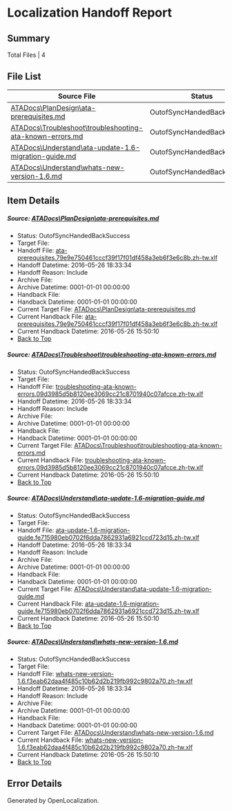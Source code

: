 # <a name='report-top'></a> Localization Handoff Report

## Summary
 Total Files | 4

## File List
 Source File | Status | Details 
 ----------- | ------ | ------- 
 [ATADocs\PlanDesign\ata-prerequisites.md](https://github.com/Microsoft/ATADocs-pr/blob/6232c8690885077d2bad4331db7740f542295df8/ATADocs/PlanDesign/ata-prerequisites.md) | OutofSyncHandedBackSuccess | [Details](#f0229756e4d55cf88d8f63393080373b7e1f90ea226)
 [ATADocs\Troubleshoot\troubleshooting-ata-known-errors.md](https://github.com/Microsoft/ATADocs-pr/blob/6232c8690885077d2bad4331db7740f542295df8/ATADocs/Troubleshoot/troubleshooting-ata-known-errors.md) | OutofSyncHandedBackSuccess | [Details](#f02309a66663311922454af40a68b9a9200b64d3419)
 [ATADocs\Understand\ata-update-1.6-migration-guide.md](https://github.com/Microsoft/ATADocs-pr/blob/6232c8690885077d2bad4331db7740f542295df8/ATADocs/Understand/ata-update-1.6-migration-guide.md) | OutofSyncHandedBackSuccess | [Details](#460e8ac37e94b02ebc045297caf86fa9c65704e3426)
 [ATADocs\Understand\whats-new-version-1.6.md](https://github.com/Microsoft/ATADocs-pr/blob/6232c8690885077d2bad4331db7740f542295df8/ATADocs/Understand/whats-new-version-1.6.md) | OutofSyncHandedBackSuccess | [Details](#f67ed5e0f6e79fa37407092f78979cbb100a240a527)

## Item Details
##### <a name='f0229756e4d55cf88d8f63393080373b7e1f90ea226'></a> Source: [ATADocs\PlanDesign\ata-prerequisites.md](https://github.com/Microsoft/ATADocs-pr/blob/6232c8690885077d2bad4331db7740f542295df8/ATADocs/PlanDesign/ata-prerequisites.md)
* Status: OutofSyncHandedBackSuccess
* Target File: 
* Handoff File: [ata-prerequisites.79e9e750461cccf39f17f01df458a3eb6f3e6c8b.zh-tw.xlf](https://github.com/Microsoft/EM.handoff/blob/262d72604590f3fc581599ef3a00ee55ad4f343f/ol-handoff/Microsoft/ATADocs-pr.zh-tw/master/ata-prerequisites.79e9e750461cccf39f17f01df458a3eb6f3e6c8b.zh-tw.xlf)
* Handoff Datetime: 2016-05-26 18:33:34
* Handoff Reason: Include
* Archive File: 
* Archive Datetime: 0001-01-01 00:00:00
* Handback File: 
* Handback Datetime: 0001-01-01 00:00:00
* Current Target File: [ATADocs\PlanDesign\ata-prerequisites.md](https://github.com/Microsoft/ATADocs-pr.zh-tw/blob/32116de4a194a2d61a619359d0c2c9939b625d73/ATADocs/PlanDesign/ata-prerequisites.md)
* Current Handback File: [ata-prerequisites.79e9e750461cccf39f17f01df458a3eb6f3e6c8b.zh-tw.xlf](https://github.com/Microsoft/EM.handback/blob/900de797631d27aab7aa16dadbc2819a3248bde6/ol-handback/Microsoft/ATADocs-pr.zh-tw/master/ata-prerequisites.79e9e750461cccf39f17f01df458a3eb6f3e6c8b.zh-tw.xlf)
* Current Handback Datetime: 2016-05-26 15:50:10
* [Back to Top](#report-top)

##### <a name='f02309a66663311922454af40a68b9a9200b64d3419'></a> Source: [ATADocs\Troubleshoot\troubleshooting-ata-known-errors.md](https://github.com/Microsoft/ATADocs-pr/blob/6232c8690885077d2bad4331db7740f542295df8/ATADocs/Troubleshoot/troubleshooting-ata-known-errors.md)
* Status: OutofSyncHandedBackSuccess
* Target File: 
* Handoff File: [troubleshooting-ata-known-errors.09d3985d5b8120ee3069cc21c8701940c07afcce.zh-tw.xlf](https://github.com/Microsoft/EM.handoff/blob/262d72604590f3fc581599ef3a00ee55ad4f343f/ol-handoff/Microsoft/ATADocs-pr.zh-tw/master/troubleshooting-ata-known-errors.09d3985d5b8120ee3069cc21c8701940c07afcce.zh-tw.xlf)
* Handoff Datetime: 2016-05-26 18:33:34
* Handoff Reason: Include
* Archive File: 
* Archive Datetime: 0001-01-01 00:00:00
* Handback File: 
* Handback Datetime: 0001-01-01 00:00:00
* Current Target File: [ATADocs\Troubleshoot\troubleshooting-ata-known-errors.md](https://github.com/Microsoft/ATADocs-pr.zh-tw/blob/32116de4a194a2d61a619359d0c2c9939b625d73/ATADocs/Troubleshoot/troubleshooting-ata-known-errors.md)
* Current Handback File: [troubleshooting-ata-known-errors.09d3985d5b8120ee3069cc21c8701940c07afcce.zh-tw.xlf](https://github.com/Microsoft/EM.handback/blob/900de797631d27aab7aa16dadbc2819a3248bde6/ol-handback/Microsoft/ATADocs-pr.zh-tw/master/troubleshooting-ata-known-errors.09d3985d5b8120ee3069cc21c8701940c07afcce.zh-tw.xlf)
* Current Handback Datetime: 2016-05-26 15:50:10
* [Back to Top](#report-top)

##### <a name='460e8ac37e94b02ebc045297caf86fa9c65704e3426'></a> Source: [ATADocs\Understand\ata-update-1.6-migration-guide.md](https://github.com/Microsoft/ATADocs-pr/blob/6232c8690885077d2bad4331db7740f542295df8/ATADocs/Understand/ata-update-1.6-migration-guide.md)
* Status: OutofSyncHandedBackSuccess
* Target File: 
* Handoff File: [ata-update-1.6-migration-guide.fe715980eb0702f6dda7862931a6921ccd723d15.zh-tw.xlf](https://github.com/Microsoft/EM.handoff/blob/262d72604590f3fc581599ef3a00ee55ad4f343f/ol-handoff/Microsoft/ATADocs-pr.zh-tw/master/ata-update-1.6-migration-guide.fe715980eb0702f6dda7862931a6921ccd723d15.zh-tw.xlf)
* Handoff Datetime: 2016-05-26 18:33:34
* Handoff Reason: Include
* Archive File: 
* Archive Datetime: 0001-01-01 00:00:00
* Handback File: 
* Handback Datetime: 0001-01-01 00:00:00
* Current Target File: [ATADocs\Understand\ata-update-1.6-migration-guide.md](https://github.com/Microsoft/ATADocs-pr.zh-tw/blob/32116de4a194a2d61a619359d0c2c9939b625d73/ATADocs/Understand/ata-update-1.6-migration-guide.md)
* Current Handback File: [ata-update-1.6-migration-guide.fe715980eb0702f6dda7862931a6921ccd723d15.zh-tw.xlf](https://github.com/Microsoft/EM.handback/blob/900de797631d27aab7aa16dadbc2819a3248bde6/ol-handback/Microsoft/ATADocs-pr.zh-tw/master/ata-update-1.6-migration-guide.fe715980eb0702f6dda7862931a6921ccd723d15.zh-tw.xlf)
* Current Handback Datetime: 2016-05-26 15:50:10
* [Back to Top](#report-top)

##### <a name='f67ed5e0f6e79fa37407092f78979cbb100a240a527'></a> Source: [ATADocs\Understand\whats-new-version-1.6.md](https://github.com/Microsoft/ATADocs-pr/blob/6232c8690885077d2bad4331db7740f542295df8/ATADocs/Understand/whats-new-version-1.6.md)
* Status: OutofSyncHandedBackSuccess
* Target File: 
* Handoff File: [whats-new-version-1.6.f3eab62daa4f485c10b62d2b219fb992c9802a70.zh-tw.xlf](https://github.com/Microsoft/EM.handoff/blob/262d72604590f3fc581599ef3a00ee55ad4f343f/ol-handoff/Microsoft/ATADocs-pr.zh-tw/master/whats-new-version-1.6.f3eab62daa4f485c10b62d2b219fb992c9802a70.zh-tw.xlf)
* Handoff Datetime: 2016-05-26 18:33:34
* Handoff Reason: Include
* Archive File: 
* Archive Datetime: 0001-01-01 00:00:00
* Handback File: 
* Handback Datetime: 0001-01-01 00:00:00
* Current Target File: [ATADocs\Understand\whats-new-version-1.6.md](https://github.com/Microsoft/ATADocs-pr.zh-tw/blob/32116de4a194a2d61a619359d0c2c9939b625d73/ATADocs/Understand/whats-new-version-1.6.md)
* Current Handback File: [whats-new-version-1.6.f3eab62daa4f485c10b62d2b219fb992c9802a70.zh-tw.xlf](https://github.com/Microsoft/EM.handback/blob/900de797631d27aab7aa16dadbc2819a3248bde6/ol-handback/Microsoft/ATADocs-pr.zh-tw/master/whats-new-version-1.6.f3eab62daa4f485c10b62d2b219fb992c9802a70.zh-tw.xlf)
* Current Handback Datetime: 2016-05-26 15:50:10
* [Back to Top](#report-top)


## Error Details

Generated by OpenLocalization.
